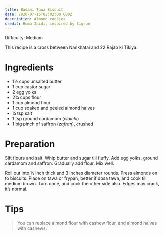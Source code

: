 ```yaml
---
title: Badami Tawa Biscuit
date: 2020-07-15T02:02:00.000Z
description: Almond cookies
credit: Homa Zaidi, inspired by Sigrun
---
```

Difficulty: Medium 

This recipe is a cross between Nankhatai and 22 Rajab ki Tikiya.

# Ingredients

* 1½ cups unsalted butter
* 1 cup castor sugar
* 2 egg yolks
* 2¾ cups flour
* 1 cup almond flour
* 1 cup soaked and peeled almond halves
* ¼ tsp salt
* 1 tsp ground cardamom (*elaichi*)
* 1 big pinch of saffron (*zafran*), crushed

# Preparation

Sift flours and salt. Whip butter and sugar till fluffy. Add egg yolks, ground cardamom and saffron. Gradually add flour. Mix well. 

Roll out into ½ inch thick and 3 inches diameter rounds. Press almonds on to biscuits. Place on tawa or frypan, better if dosa tawa, and cook till medium brown. Turn once, and cook the other side also. Edges may crack, it’s normal.

# Tips

> You can replace almond flour with cashew flour, and almond halves with cashews.
